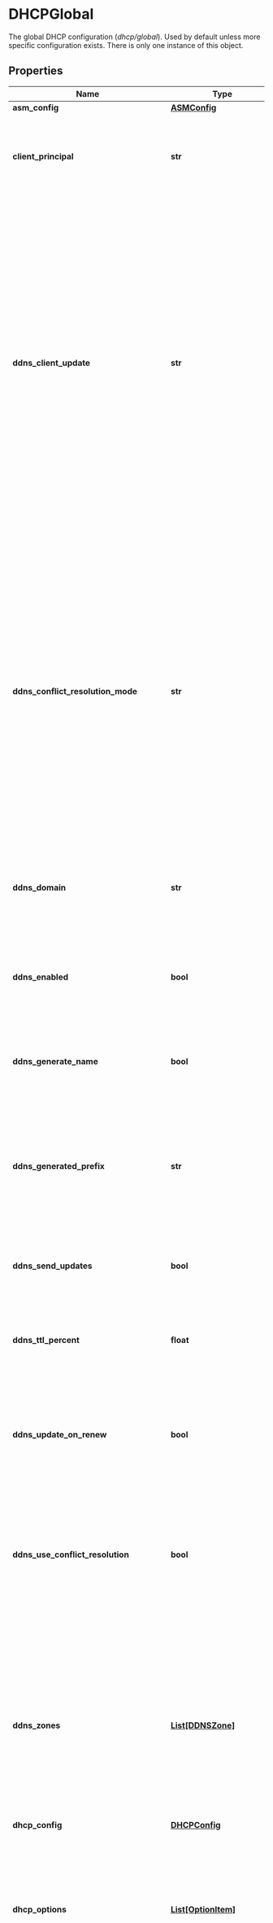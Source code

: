 # DHCPGlobal

The global DHCP configuration (_dhcp/global_). Used by default unless more specific configuration exists. There is only one instance of this object.

## Properties

Name | Type | Description | Notes
------------ | ------------- | ------------- | -------------
**asm_config** | [**ASMConfig**](ASMConfig.md) |  | [optional] 
**client_principal** | **str** | The Kerberos principal name. It uses the typical Kerberos notation: &lt;SERVICE-NAME&gt;/&lt;server-domain-name&gt;@&lt;REALM&gt;.  Defaults to empty. | [optional] 
**ddns_client_update** | **str** | The global configuration to control who does the DDNS updates.  Valid values are: * _client_: DHCP server updates DNS if requested by client. * _server_: DHCP server always updates DNS, overriding an update request from the client, unless the client requests no updates. * _ignore_: DHCP server always updates DNS, even if the client says not to. * _over_client_update_: Same as _server_. DHCP server always updates DNS, overriding an update request from the client, unless the client requests no updates. * _over_no_update_: DHCP server updates DNS even if the client requests that no updates be done. If the client requests to do the update, DHCP server allows it.  Defaults to _client_. | [optional] 
**ddns_conflict_resolution_mode** | **str** | The mode used for resolving conflicts while performing DDNS updates.  Valid values are: * _check_with_dhcid_: It includes adding a DHCID record and checking that record via conflict detection as per RFC 4703. * _no_check_with_dhcid_: This will ignore conflict detection but add a DHCID record when creating/updating an entry. * _check_exists_with_dhcid_: This will check if there is an existing DHCID record but does not verify the value of the record matches the update. This will also update the DHCID record for the entry. * _no_check_without_dhcid_: This ignores conflict detection and will not add a DHCID record when creating/updating a DDNS entry.  Defaults to _check_with_dhcid_. | [optional] 
**ddns_domain** | **str** | The domain suffix for DDNS updates. FQDN, may be empty.  Must be specified if _ddns_enabled_ is _true_.  Defaults to empty. | [optional] 
**ddns_enabled** | **bool** | Indicates if DDNS updates should be performed for leases.  All other ddns_* configuration fields are ignored when this flag is unset.  At a minimum, _ddns_domain_ and _ddns_zones_ must be configured to enable DDNS.  Defaults to _false_. | [optional] 
**ddns_generate_name** | **bool** | Indicates if DDNS needs to generate a hostname when not supplied by the client.  Defaults to _false_. | [optional] 
**ddns_generated_prefix** | **str** | The prefix used in the generation of an FQDN.  When generating a name, DHCP server will construct the name in the format: [ddns-generated-prefix]-[address-text].[ddns-qualifying-suffix]. where address-text is simply the lease IP address converted to a hyphenated string.  Defaults to \&quot;myhost\&quot;. | [optional] 
**ddns_send_updates** | **bool** | Determines if DDNS updates are enabled at the global level. Defaults to _true_. | [optional] 
**ddns_ttl_percent** | **float** | DDNS TTL value - to be calculated as a simple percentage of the lease&#39;s lifetime, using the parameter&#39;s value as the percentage. It is specified as a percentage (e.g. 25, 75). Defaults to unspecified. | [optional] 
**ddns_update_on_renew** | **bool** | Instructs the DHCP server to always update the DNS information when a lease is renewed even if its DNS information has not changed.  Defaults to _false_. | [optional] 
**ddns_use_conflict_resolution** | **bool** | When true, DHCP server will apply conflict resolution, as described in RFC 4703, when attempting to fulfill the update request.  When false, DHCP server will simply attempt to update the DNS entries per the request, regardless of whether or not they conflict with existing entries owned by other DHCP4 clients.  Defaults to _true_. | [optional] 
**ddns_zones** | [**List[DDNSZone]**](DDNSZone.md) | DNS zones that DDNS updates can be sent to. There is no resolver fallback. The target zone must be explicitly configured for the update to be performed.  Updates are sent to the closest enclosing zone.  Error if _ddns_enabled_ is _true_ and the _ddns_domain_ does not have a corresponding entry in _ddns_zones_.  Error if there are items with duplicate zone in the list.  Defaults to empty list. | [optional] 
**dhcp_config** | [**DHCPConfig**](DHCPConfig.md) |  | [optional] 
**dhcp_options** | [**List[OptionItem]**](OptionItem.md) | The list of DHCP options or group of options for IPv4. An option list is ordered and may include both option groups and specific options. Multiple occurrences of the same option or group is not an error. The last occurrence of an option in the list will be used.  Error if the graph of referenced groups contains cycles.  Defaults to empty list. | [optional] 
**dhcp_options_v6** | [**List[OptionItem]**](OptionItem.md) | The list of DHCP options or group of options for IPv6. An option list is ordered and may include both option groups and specific options. Multiple occurrences of the same option or group is not an error. The last occurrence of an option in the list will be used.  Error if the graph of referenced groups contains cycles.  Defaults to empty list. | [optional] 
**dhcp_threshold** | [**DHCPUtilizationThreshold**](DHCPUtilizationThreshold.md) |  | [optional] 
**gss_tsig_fallback** | **bool** | The behavior when GSS-TSIG should be used (a matching external DNS server is configured) but no GSS-TSIG key is available. If configured to _false_ (the default) this DNS server is skipped, if configured to _true_ the DNS server is ignored and the DNS update is sent with the configured DHCP-DDNS protection e.g. TSIG key or without any protection when none was configured.  Defaults to _false_. | [optional] 
**header_option_filename** | **str** | The configuration for header option filename field. | [optional] 
**header_option_server_address** | **str** | The configuration for header option server address field. | [optional] 
**header_option_server_name** | **str** | The configuration for header option server name field. | [optional] 
**hostname_rewrite_char** | **str** | The character to replace non-matching characters with, when hostname rewrite is enabled in global configuration.  Any single ASCII character or no character if the invalid characters should be removed without replacement.  Defaults to \&quot;-\&quot;. | [optional] 
**hostname_rewrite_enabled** | **bool** | The global configuration to indicate if the hostnames supplied by the client will be rewritten prior to DDNS update by replacing every character that does not match _hostname_rewrite_regex_ by _hostname_rewrite_char_.  Defaults to _false_. | [optional] 
**hostname_rewrite_regex** | **str** | The regex bracket expression to match valid characters when hostname rewrite is enabled in global configuration.  Must begin with \&quot;[\&quot; and end with \&quot;]\&quot; and be a compilable POSIX regex.  Defaults to \&quot;[^a-zA-Z0-9_.]\&quot;. | [optional] 
**id** | **str** | The resource identifier. | [optional] [readonly] 
**kerberos_kdc** | **str** | Address of Kerberos Key Distribution Center.  Defaults to empty. | [optional] 
**kerberos_keys** | [**List[KerberosKey]**](KerberosKey.md) | _kerberos_keys_ contains a list of keys for GSS-TSIG signed dynamic updates.  Defaults to empty. | [optional] 
**kerberos_rekey_interval** | **int** | Time interval (in seconds) the keys for each configured external DNS server are checked for rekeying, i.e. a new key is created to replace the current usable one when its age is greater than the _kerberos_rekey_interval_ value.  Defaults to 120 seconds. | [optional] 
**kerberos_retry_interval** | **int** | Time interval (in seconds) to retry to create a key if any error occurred previously for any configured external DNS server.  Defaults to 30 seconds. | [optional] 
**kerberos_tkey_lifetime** | **int** | Lifetime (in seconds) of GSS-TSIG keys in the TKEY protocol.  Defaults to 160 seconds. | [optional] 
**kerberos_tkey_protocol** | **str** | Determines which protocol is used to establish the security context with the external DNS servers, TCP or UDP.  Defaults to _tcp_. | [optional] 
**prefer_option_12** | **bool** | When enabled, DHCP Server will prefer option 12 over option 81 in the incoming client request.  Defaults to _false_. | [optional] 
**remove_suffix_option_81** | **bool** | When enabled, DHCP Server will remove the suffix from the option 81 in the incoming client request.  Defaults to _false_. | [optional] 
**server_principal** | **str** | The Kerberos principal name of the external DNS server that will receive updates.  Defaults to empty. | [optional] 
**vendor_specific_option_option_space** | **str** | The resource identifier. | [optional] 

## Example

```python
from ipam.models.dhcp_global import DHCPGlobal

# TODO update the JSON string below
json = "{}"
# create an instance of DHCPGlobal from a JSON string
dhcp_global_instance = DHCPGlobal.from_json(json)
# print the JSON string representation of the object
print(DHCPGlobal.to_json())

# convert the object into a dict
dhcp_global_dict = dhcp_global_instance.to_dict()
# create an instance of DHCPGlobal from a dict
dhcp_global_from_dict = DHCPGlobal.from_dict(dhcp_global_dict)
```
[[Back to Model list]](../README.md#documentation-for-models) [[Back to API list]](../README.md#documentation-for-api-endpoints) [[Back to README]](../README.md)


